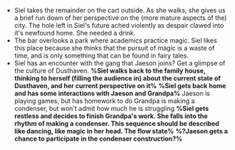 - Siel takes the remainder on the cart outside. As she walks, she gives us a brief run down of her perspective on the (more mature aspects of the) city. 
The hole left in Siel's future ached violently as despair clawed into it's newfound home. She needed a drink.
- The bar overlooks a park where academics practice magic. Siel likes this place because she thinks that the pursuit of magic is a waste of time, and is only something that can be found in fairy tales.
- Siel has an encounter with the gang that Jaeson joins? Get a glimpse of the culture of Dusthaven.
**%Siel walks back to the family house, thinking to herself (filling the audience in) about the current state of Dusthaven, and her current perspective on it%**
**%Siel gets back home and has some interactions with Jaeson and Grandpa%**
	Jaeson is playing games, but has homework to do
	Grandpa is making a condenser, but won't admit how much he is struggling
**%Siel gets restless and decides to finish Grandpa's work. She falls into the rhythm of making a condenser. This sequence should be described like dancing, like magic in her head. The flow state%**
**%?Jaeson gets a chance to participate in the condenser construction?%**